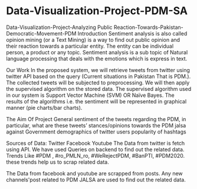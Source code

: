 # Data-Visualization-Project-PDM-SA
Data-Visualization-Project-Analyzing Public Reaction-Towards-Pakistan-Democratic-Movement-PDM
Introduction
Sentiment analysis is also called opinion mining (or a Text Mining) is a way to find out public opinion and their reaction towards a particular entity. The entity can be individual person, a product or any topic. Sentiment analysis is a sub topic of Natural language processing that deals with the emotions which is express in text.

Our Work
In the proposed system, we will retrieve tweets from twitter using twitter API based on the query (Current situations in Pakistan That is PDM.). The collected tweets will be subjected to preprocessing. We will then apply the supervised algorithm on the stored data. The supervised algorithm used in our system is Support Vector Machine (SVM) OR Naïve Bayes. The results of the algorithms i.e. the sentiment will be represented in graphical manner (pie charts/bar charts).

The Aim Of Project
General sentiment of the tweets regarding the PDM, in particular, what are these tweets’ stances/opinions towards the PDM jalsa against Government demographics of twitter users popularity of hashtags

Sources of Data:
Twitter
Facebook
Youtube
The Data from twitter is fetch using API. We have used Queries on backend to find out the related data. Trends Like #PDM , #ro_PMLN_ro, #WeRejectPDM, #BanPTI, #PDM2020. these trends help us to scrap related data.

The Data from facebook and youtube are scrapped from posts. Any new channels'post related to PDM JALSA are used to find out the related data.
